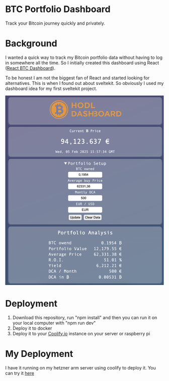 # BTC Portfolio Dashboard
Track your Bitcoin journey quickly and privately.

# Background
I wanted a quick way to track my Bitcoin portfolio data without having to log in somewhere all the time. So I initially created this dashboard using React ([React BTC Dashboard](https://github.com/JetDev22/react-btc-portfolio)).

To be honest I am not the biggest fan of React and started looking for alternatives. This is when I found out about sveltekit. So obviously I used my dashboard idea for my first sveltekit project.

![Screenshot](screenshot.png)

# Deployment
1. Download this repository, run "npm install" and then you can run it on your local computer with "npm run dev"
2. Deploy it to docker
3. Deploy it to your [Coolify.io](https://www.coolify.io) instance on your server or raspberry pi

# My Deployment
I have it running on my hetzner arm server using coolify to deploy it.
You can try it [here](https://tinyurl.com/hodl4life)
